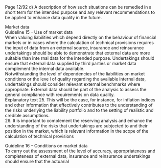  
Page 12/92 
d) A description of how such situations can be remedied in a short term for the intended 
purpose and any relevant recommendations to be applied to enhance data quality in the 
future.  
 
 
Market data  
Guideline 15 – Use of market data  
When valuing liabilities which depend directly on the behaviour of financial markets or in cases 
where the calculation of technical provisions requires the input of data from an external 
source, insurance and reinsurance undertakings should be able to demonstrate that external 
data are more suitable than inte rnal data for the intended purpose. Undertakings should 
ensure that external data supplied by third parties or market data complement the internal 
data available.  
Notwithstanding the level of dependencies of the liabilities on market conditions or the leve l 
of quality regarding the available internal data, undertakings should consider relevant external 
benchmarks where appropriate. External data should be part of the analysis to assess the 
general compliance with requirements on data quality.  
Explanatory text 
25. This will be the case, for instance, for inflation indices and other information that effectively 
contributes to the understanding of the risks underlying the liability portfolio and to the 
setting of realistic and credible assumptions.  
26. It is important to complement the reserving analysis and enhance the understanding of the risks that undertakings are subjected to and their position in the market, which is relevant information in the scope of the calculation of technical provisions  
 
Guideline 16 – Conditions on market data  
To carry out the assessment of the level of accuracy, appropriateness and completeness of 
external data, insurance and reinsurance undertakings should ensure that the actuarial 